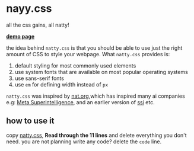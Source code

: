 # nayy.css

all the css gains, all natty! 

[**demo page**](https://htmlpreview.github.io/?https://github.com/btbytes/natty.css/blob/main/index.html)

the idea behind `natty.css` is that you should be able to use just the right 
amount of CSS to style your webpage. What `natty.css` provides is:

1. default styling for most commonly used elements
2. use system fonts that are available on most popular operating systems
3. use sans-serif fonts
4. use `em` for defining width instead of `px`

`natty.css` was inspired by [nat.org](https://nat.org),which has inspired many ai companies e.g: [Meta Superintelligence](https://www.meta.com/superintelligence/), and an earlier version of [ssi](https://ssi.inc) etc.


## how to use it

copy [natty.css](natty.css), **Read through the 11 lines** and delete everything
you don't need. you are not planning write any code? delete the `code` line.

